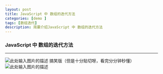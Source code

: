 ```yaml
---
layout: post
title: JavaScript 中 数组的迭代方法
categories: [demo ]
tags: [数组迭代]
description: 简要介绍JavaScript 中 数组的迭代方法
---
```


### JavaScript 中 数组的迭代方法



---

![此处输入图片的描述][1]
搞笑版（但是十分贴切呀，看完分分钟秒懂）
![此处输入图片的描述][2]


  [1]: http://od6qpmkyu.bkt.clouddn.com/%E6%95%B0%E7%BB%84%E8%BF%AD%E4%BB%A3%E6%96%B9%E6%B3%95.jpg
  [2]: http://od6qpmkyu.bkt.clouddn.com/%E6%95%B0%E7%BB%84%E8%BF%AD%E4%BB%A3%E6%96%B9%E6%B3%95%EF%BC%88%E6%90%9E%E7%AC%91%E7%89%88%EF%BC%89.png